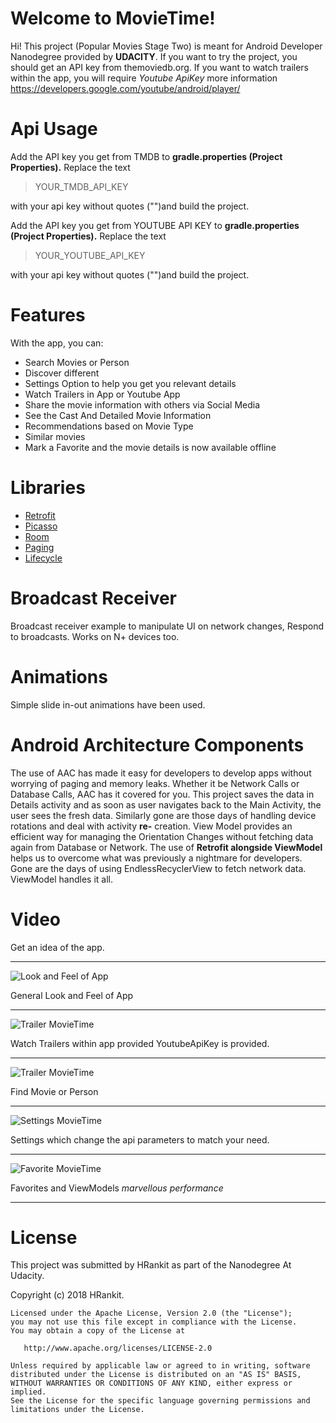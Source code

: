 

# Welcome to MovieTime!

Hi! This project (Popular Movies Stage Two) is meant for Android Developer Nanodegree provided by  **UDACITY**. If you want to try the project, you should get an API key from themoviedb.org.
If you want to watch trailers within the app, you will require *Youtube ApiKey* more information https://developers.google.com/youtube/android/player/


# Api Usage

Add the API key you get from TMDB to **gradle.properties (Project Properties).**
Replace the text

> YOUR_TMDB_API_KEY

 with your api key without quotes ("")and build the project.

 Add the API key you get from YOUTUBE API KEY to **gradle.properties (Project Properties).**
Replace the text

> YOUR_YOUTUBE_API_KEY

 with your api key without quotes ("")and build the project.

# Features

With the app, you can:
- Search Movies or Person
-   Discover different
- Settings Option to help you get you relevant details
- Watch Trailers in App or Youtube App
- Share the movie information with others via Social Media
- See the Cast And Detailed Movie Information
- Recommendations based on Movie Type
- Similar movies
- Mark a Favorite and the movie details is now available offline


# Libraries

* [Retrofit](https://github.com/square/retrofit)
* [Picasso](https://github.com/square/picasso)
* [Room](https://developer.android.com/topic/libraries/architecture/room)
* [Paging](https://developer.android.com/topic/libraries/architecture/paging/)
* [Lifecycle](https://developer.android.com/topic/libraries/architecture/lifecycle)



# Broadcast Receiver

Broadcast receiver example to manipulate UI on network changes,
Respond to broadcasts. Works on N+ devices too.

# Animations

Simple slide in-out animations have been used.

# Android Architecture Components
The use of AAC has made it easy for developers to develop apps without worrying of paging and memory leaks. Whether it be Network Calls or Database Calls, AAC has it covered for you. This project saves the data in Details activity and as soon as user navigates back to the Main Activity, the user sees the fresh data. Similarly gone are those days of handling device rotations and deal with activity **re-** creation.
View Model provides an efficient way for managing the Orientation Changes without fetching data again from Database or Network. The use of **Retrofit alongside ViewModel** helps us to overcome what was previously a nightmare for developers. Gone are the days of using EndlessRecyclerView to fetch network data. ViewModel handles it all.


# Video
Get an idea of the app.
***
![Look and Feel of App](https://thumbs.gfycat.com/ForsakenDefensiveIrukandjijellyfish-size_restricted.gif)

General Look and Feel of App
***
![Trailer MovieTime](https://thumbs.gfycat.com/FailingBreakableBordercollie-size_restricted.gif)

Watch Trailers within app provided YoutubeApiKey is provided.
***


![Trailer MovieTime](https://thumbs.gfycat.com/UnsungInsignificantCat-size_restricted.gif)

Find Movie or Person
*****
![Settings MovieTime](https://thumbs.gfycat.com/ZanyBogusDoctorfish-size_restricted.gif)

Settings which change the api parameters to match your need.
***
![Favorite MovieTime](https://thumbs.gfycat.com/ShrillFrailBovine-size_restricted.gif)

Favorites and ViewModels *marvellous performance*

*****

# License
This project was submitted by HRankit  as part of the Nanodegree At Udacity.

Copyright (c) 2018 HRankit.

```
Licensed under the Apache License, Version 2.0 (the "License");
you may not use this file except in compliance with the License.
You may obtain a copy of the License at

   http://www.apache.org/licenses/LICENSE-2.0

Unless required by applicable law or agreed to in writing, software
distributed under the License is distributed on an "AS IS" BASIS,
WITHOUT WARRANTIES OR CONDITIONS OF ANY KIND, either express or implied.
See the License for the specific language governing permissions and
limitations under the License.
`````
